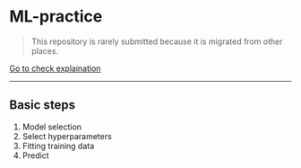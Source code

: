 # ML-practice
> This repository is rarely submitted because it is migrated from other places.

[Go to check explaination](https://github.com/cMinzel-Z/Submit-explanation)
***
## Basic steps
1. Model selection
2. Select hyperparameters
3. Fitting training data
4. Predict
